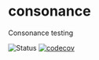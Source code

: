 # consonance
Consonance testing 

![Status](https://travis-ci.org/tkonopka/consonance.svg?branch=master)
[![codecov](https://codecov.io/gh/tkonopka/consonance/branch/master/graph/badge.svg)](https://codecov.io/gh/tkonopka/consonance)

